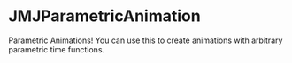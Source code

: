 JMJParametricAnimation
==============================

Parametric Animations! You can use this to create animations with arbitrary parametric time functions.
